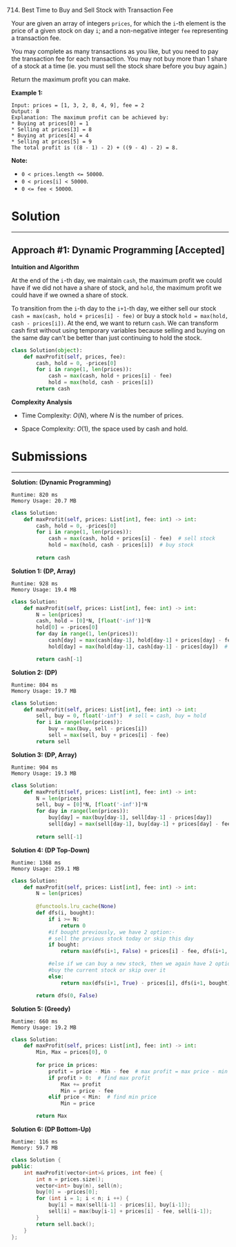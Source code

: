 714. Best Time to Buy and Sell Stock with Transaction Fee

Your are given an array of integers `prices`, for which the `i`-th element is the price of a given stock on day `i`; and a non-negative integer `fee` representing a transaction fee.

You may complete as many transactions as you like, but you need to pay the transaction fee for each transaction. You may not buy more than 1 share of a stock at a time (ie. you must sell the stock share before you buy again.)

Return the maximum profit you can make.

**Example 1:**
```
Input: prices = [1, 3, 2, 8, 4, 9], fee = 2
Output: 8
Explanation: The maximum profit can be achieved by:
* Buying at prices[0] = 1
* Selling at prices[3] = 8
* Buying at prices[4] = 4
* Selling at prices[5] = 9
The total profit is ((8 - 1) - 2) + ((9 - 4) - 2) = 8.
```

**Note:**

* `0 < prices.length <= 50000`.
* `0 < prices[i] < 50000`.
* `0 <= fee < 50000`.

# Solution
---
## Approach #1: Dynamic Programming [Accepted]
**Intuition and Algorithm**

At the end of the `i`-th day, we maintain `cash`, the maximum profit we could have if we did not have a share of stock, and `hold`, the maximum profit we could have if we owned a share of stock.

To transition from the `i`-th day to the `i+1`-th day, we either sell our stock `cash = max(cash, hold + prices[i] - fee)` or buy a stock `hold = max(hold, cash - prices[i])`. At the end, we want to return `cash`. We can transform cash first without using temporary variables because selling and buying on the same day can't be better than just continuing to hold the stock.

```Python
class Solution(object):
    def maxProfit(self, prices, fee):
        cash, hold = 0, -prices[0]
        for i in range(1, len(prices)):
            cash = max(cash, hold + prices[i] - fee)
            hold = max(hold, cash - prices[i])
        return cash
```

**Complexity Analysis**

* Time Complexity: $O(N)$, where $N$ is the number of prices.

* Space Complexity: $O(1)$, the space used by cash and hold.

# Submissions
---
**Solution: (Dynamic Programming)**
```
Runtime: 820 ms
Memory Usage: 20.7 MB
```
```python
class Solution:
    def maxProfit(self, prices: List[int], fee: int) -> int:
        cash, hold = 0, -prices[0]
        for i in range(1, len(prices)):
            cash = max(cash, hold + prices[i] - fee)  # sell stock
            hold = max(hold, cash - prices[i])  # buy stock
            
        return cash
```

**Solution 1: (DP, Array)**
```
Runtime: 928 ms
Memory Usage: 19.4 MB
```
```python
class Solution:
    def maxProfit(self, prices: List[int], fee: int) -> int:
        N = len(prices)
        cash, hold = [0]*N, [float('-inf')]*N
        hold[0] = -prices[0]
        for day in range(1, len(prices)):
            cash[day] = max(cash[day-1], hold[day-1] + prices[day] - fee)  # sell stock
            hold[day] = max(hold[day-1], cash[day-1] - prices[day])  # buy stock

        return cash[-1]
```

**Solution 2: (DP)**
```
Runtime: 804 ms
Memory Usage: 19.7 MB
```
```python
class Solution:
    def maxProfit(self, prices: List[int], fee: int) -> int:
        sell, buy = 0, float('-inf')  # sell = cash, buy = hold
        for i in range(len(prices)):
            buy = max(buy, sell - prices[i])
            sell = max(sell, buy + prices[i] - fee)
        return sell
```

**Solution 3: (DP, Array)**
```
Runtime: 904 ms
Memory Usage: 19.3 MB
```
```python
class Solution:
    def maxProfit(self, prices: List[int], fee: int) -> int:
        N = len(prices)
        sell, buy = [0]*N, [float('-inf')]*N
        for day in range(len(prices)):
            buy[day] = max(buy[day-1], sell[day-1] - prices[day])
            sell[day] = max(sell[day-1], buy[day-1] + prices[day] - fee)
            
        return sell[-1]
```

**Solution 4: (DP Top-Down)**
```
Runtime: 1368 ms
Memory Usage: 259.1 MB
```
```python
class Solution:
    def maxProfit(self, prices: List[int], fee: int) -> int:
        N = len(prices)
        
        @functools.lru_cache(None)
        def dfs(i, bought):
            if i >= N:
                return 0
            #if bought previously, we have 2 option:-
            # sell the prvious stock today or skip this day
            if bought:
                return max(dfs(i+1, False) + prices[i] - fee, dfs(i+1, bought))

            #else if we can buy a new stock, then we again have 2 option:-
            #buy the current stock or skip over it
            else:
                return max(dfs(i+1, True) - prices[i], dfs(i+1, bought))

        return dfs(0, False)
```

**Solution 5: (Greedy)**
```
Runtime: 660 ms
Memory Usage: 19.2 MB
```
```python
class Solution:
    def maxProfit(self, prices: List[int], fee: int) -> int:
        Min, Max = prices[0], 0
    
        for price in prices:
            profit = price - Min - fee  # max profit = max price - min price
            if profit > 0:  # find max profit
                Max += profit
                Min = price - fee
            elif price < Min:  # find min price
                Min = price

        return Max
```

**Solution 6: (DP Bottom-Up)**
```
Runtime: 116 ms
Memory: 59.7 MB
```
```c++
class Solution {
public:
    int maxProfit(vector<int>& prices, int fee) {
        int n = prices.size();
        vector<int> buy(n), sell(n);
        buy[0] = -prices[0];
        for (int i = 1; i < n; i ++) {
            buy[i] = max(sell[i-1] - prices[i], buy[i-1]);
            sell[i] = max(buy[i-1] + prices[i] - fee, sell[i-1]);
        }
        return sell.back();
    }
};
```
